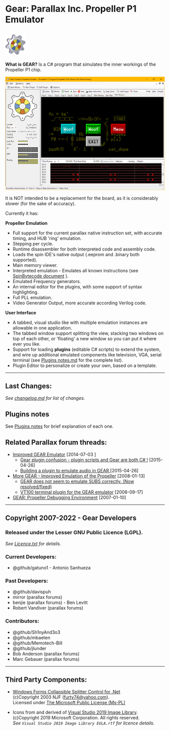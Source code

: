 # Gear: Parallax Inc. Propeller P1 Emulator
![Logo Gear](Gear/Resources/Images/LogoGear-64.png)
---

**What is GEAR?** Is a C# program that simulates the inner workings of the Propeller P1 chip.

![Gear Emulator](./images/Gear_VGA+LogicProbe.png)

It is NOT intended to be a replacement for the board, as it is considerably slower (for the sake of accuracy).

Currently it has:

**Propeller Emulation**

- Full support for the current parallax native instruction set, with accurate timing, and HUB 'ring' emulation.
- Stepping per cycle.
- Runtime disassembler for both interpreted code and assembly code.
- Loads the spin IDE's native output (.eeprom and .binary both supported).
- Main memory viewer.
- Interpreted emulation - Emulates all known instructions (see [SpinBytecode document](Parallax&#32;Stuff/SpinBytecodeDocs_600_260C_007F.spin) ).
- Emulated Frequency generators.
- An internal editor for the plugins, with some support of syntax highlighting.
- Full PLL emulation.
- Video Generator Output, more accurate according Verilog code.

**User Interface**

- A tabbed, visual studio like with multiple emulation instances are allowable in one application.
- The tabbed window support splitting the view, stacking two windows on top of each other, or 'floating' a new window so you can put it where ever you like.
- Support for loading **plugins** (editable C# scripts) to extend the system, and wire up additional emulated components like television, VGA, serial terminal (see [Plugins notes.md](plug-ins/Plugins_notes.md) for the complete list).
- Plugin Editor to personalize or create your own, based on a template.

---
## Last Changes:

*See [changelog.md](changelog.md) for list of changes.*

## Plugins notes

See [Plugins notes](plug-ins/Plugins_notes.md) for brief explanation of each one.


## Related Parallax forum threads:
- [Improved GEAR Emulator](http://forums.parallax.com/discussion/156347/improved-gear-emulator) [2014-07-03 ]
  - [Gear plugin confusion - plugin scripts and Gear are both C# !](https://forums.parallax.com/discussion/160898/gear-plugin-confusion-plugin-scripts-and-gear-are-both-c) [2015-04-26]
  - [Building a plugin to emulate audio in GEAR ](https://forums.parallax.com/discussion/comment/1327930/#Comment_1327930) [2015-04-26]
- [More GEAR - Improved Emulation of the Propeller](https://forums.parallax.com/discussion/100380/more-gear-improved-emulation-of-the-propeller) [2008-01-13]
  - [GEAR does not seem to emulate SUBS correctly. (Now resolved/fixed)](http://forums.parallax.com/discussion/116940/gear-does-not-seem-to-emulate-subs-correctly-now-resolved-fixed)
  - [VT100 terminal plugin for the GEAR emulator](https://forums.parallax.com/discussion/106651/vt100-terminal-plugin-for-the-gear-emulator) [2008-09-17]
- [GEAR: Propeller Debugging Environment](https://forums.parallax.com/discussion/91084/gear-propeller-debugging-environment) [2007-01-10]

---
## Copyright 2007-2022 - Gear Developers

### Released under the Lesser GNU Public Licence (LGPL).
*See [Licence.txt](Licence.txt) for details.*

### Current Developers:
- @github/gatuno1 - Antonio Sanhueza

### Past Developers:
- @github/davispuh
- mirror (parallax forums)
- benjie (parallax forums) - Ben Levitt
- Robert Vandiver (parallax forums)

### Contributors:
- @github/Sh1nyAnd3o3
- @github/mbaeten
- @github/Memotech-Bill
- @github/jlunder
- Bob Anderson (parallax forums)
- Marc Gebauer (parallax forums)

---
## Third Party Components:
- [Windows Forms Collapsible Splitter Control for .Net](https://www.codeproject.com/Articles/3025/Collapsible-Splitter-control-in-C)<br>
(c)Copyright 2003 NJF (furty74@yahoo.com).<br>
Licensed under [The Microsoft Public License (Ms-PL)](https://opensource.org/licenses/ms-pl.html)

- Icons from and derived of [Visual Studio 2019 Image Library](https://docs.microsoft.com/en-us/visualstudio/designers/the-visual-studio-image-library?view=vs-2019).<br>
(c)Copyright 2019 Microsoft Corporation. All rights reserved.<br>
*See `Visual Studio 2019 Image Library EULA.rtf` for licence details.*

